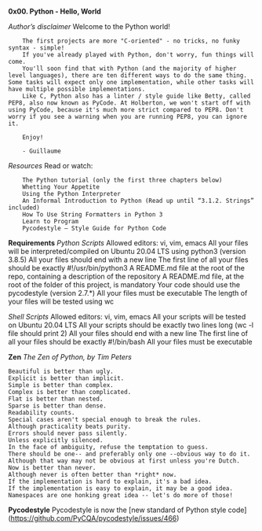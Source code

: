 **0x00. Python - Hello, World**

*Author’s disclaimer*
        Welcome to the Python world!

        The first projects are more "C-oriented" - no tricks, no funky syntax - simple!
        If you've already played with Python, don't worry, fun things will come.
        You'll soon find that with Python (and the majority of higher level languages), there are ten different ways to do the same thing. Some tasks will expect only one implementation, while other tasks will have multiple possible implementations.
        Like C, Python also has a linter / style guide like Betty, called PEP8, also now known as PyCode. At Holberton, we won't start off with using PyCode, because it's much more strict compared to PEP8. Don't worry if you see a warning when you are running PEP8, you can ignore it.

        Enjoy!

        - Guillaume

*Resources*
        Read or watch:

        The Python tutorial (only the first three chapters below)
        Whetting Your Appetite
        Using the Python Interpreter
        An Informal Introduction to Python (Read up until “3.1.2. Strings” included)
        How To Use String Formatters in Python 3
        Learn to Program
        Pycodestyle – Style Guide for Python Code

**Requirements**
*Python Scripts*
        Allowed editors: vi, vim, emacs
        All your files will be interpreted/compiled on Ubuntu 20.04 LTS using python3 (version 3.8.5)
        All your files should end with a new line
        The first line of all your files should be exactly #!/usr/bin/python3
        A README.md file at the root of the repo, containing a description of the repository
        A README.md file, at the root of the folder of this project, is mandatory
        Your code should use the pycodestyle (version 2.7.*)
        All your files must be executable
        The length of your files will be tested using wc

*Shell Scripts*
        Allowed editors: vi, vim, emacs
        All your scripts will be tested on Ubuntu 20.04 LTS
        All your scripts should be exactly two lines long (wc -l file should print 2)
        All your files should end with a new line
        The first line of all your files should be exactly #!/bin/bash
        All your files must be executable


**Zen**
    *The Zen of Python, by Tim Peters*

    Beautiful is better than ugly.
    Explicit is better than implicit.
    Simple is better than complex.
    Complex is better than complicated.
    Flat is better than nested.
    Sparse is better than dense.
    Readability counts.
    Special cases aren't special enough to break the rules.
    Although practicality beats purity.
    Errors should never pass silently.
    Unless explicitly silenced.
    In the face of ambiguity, refuse the temptation to guess.
    There should be one-- and preferably only one --obvious way to do it.
    Although that way may not be obvious at first unless you're Dutch.
    Now is better than never.
    Although never is often better than *right* now.
    If the implementation is hard to explain, it's a bad idea.
    If the implementation is easy to explain, it may be a good idea.
    Namespaces are one honking great idea -- let's do more of those!

**Pycodestyle**
        Pycodestyle is now the [new standard of Python style code] (https://github.com/PyCQA/pycodestyle/issues/466)